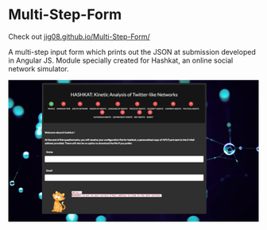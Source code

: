 # Multi-Step-Form

Check out [jig08.github.io/Multi-Step-Form/](https://jig08.github.io/Multi-Step-Form/)

A multi-step input form which prints out the JSON at submission developed in Angular JS. Module specially created for Hashkat, an online social network simulator.

![](https://github.com/jig08/Multi-Step-Form/blob/gh-pages/screenshot.png)



